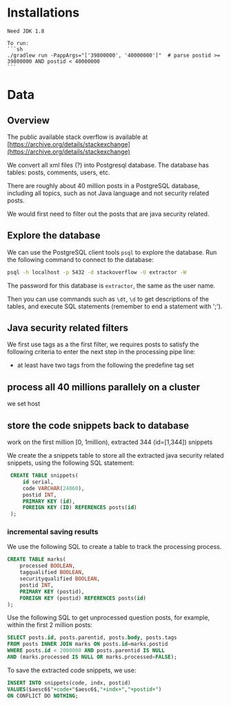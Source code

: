 # Installations

    Need JDK 1.8

    To run:
    ```sh
    ./gradlew run -PappArgs="['39800000', '40000000']"  # parse postid >= 39800000 AND postid < 40000000
    ```

# Data

## Overview

The public available stack overflow is available at [https://archive.org/details/stackexchange](https://archive.org/details/stackexchange)

We convert all xml files (?) into Postgresql database. The database has tables: posts, comments, users, etc.

There are roughly about 40 million posts in a PostgreSQL database, including all topics, such as not Java language and not security related posts.

We would first need to filter out the posts that are java security related.

## Explore the database

We can use the PostgreSQL client tools `psql` to explore the database. Run the following command to connect to the database:

```bash
psql -h localhost -p 5432 -d stackoverflow -U extractor -W
```
The password for this database is `extractor`, the same as the user name.

Then you can use commands such as `\dt`, `\d` to get descriptions of the tables, and execute SQL statements (remember to end a statement with ';').


## Java security related filters

We first use tags as a the first filter, we requires posts to satisfy the following criteria to enter the next step in the processing pipe line:

* at least have two tags from the following the predefine tag set




## process all 40 millions parallely on a cluster

we set host 


## store the code snippets back to database
 work on the first million [0, 1million), extracted 344 (id=[1,344]) snippets
 
 We create the a snippets table to store all the extracted java security related snippets, using the following SQL statement:
 
```SQL
 CREATE TABLE snippets(
	 id serial, 
	 code VARCHAR(24060), 
	 postid INT, 
	 PRIMARY KEY (id), 
	 FOREIGN KEY (ID) REFERENCES posts(id)
 );
```
 
 
 ### incremental saving results
 
 We use the following SQL to create a table to track the processing process.
 
```SQL
CREATE TABLE marks(
	processed BOOLEAN, 
	tagqualified BOOLEAN, 
	securityqualified BOOLEAN, 
	postid INT, 
	PRIMARY KEY (postid), 
	FOREIGN KEY (postid) REFERENCES posts(id)
);
```

Use the following SQL to get unprocessed question posts, for example, within the first 2 million posts:

```SQL
SELECT posts.id, posts.parentid, posts.body, posts.tags 
FROM posts INNER JOIN marks ON posts.id=marks.postid 
WHERE posts.id < 2000000 AND posts.parentid IS NULL 
AND (marks.processed IS NULL OR marks.processed=FALSE);
```
 
To save the extracted code snippets, we use:

```SQL
INSERT INTO snippets(code, indx, postid) 
VALUES($aesc6$"+code+"$aesc6$,"+indx+","+postid+") 
ON CONFLICT DO NOTHING;
```

